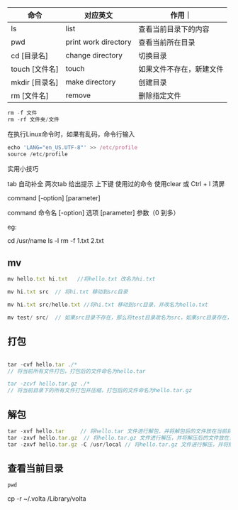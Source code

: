 

|  命令   | 对应英文  | 作用｜
|  ----  | ----  | ----  |
| ls  | list | 查看当前目录下的内容 |
| pwd  | print work directory | 查看当前所在目录 |
| cd [目录名]  | change directory | 切换目录 |
| touch [文件名]  | touch | 如果文件不存在，新建文件 |
| mkdir [目录名]  | make directory | 创建目录 |
| rm [文件名]  | remove | 删除指定文件 |


```js
rm -f 文件
rm -rf 文件夹/文件
```

在执行Linux命令时，如果有乱码，命令行输入


```js
echo 'LANG="en_US.UTF-8"' >> /etc/profile
source /etc/profile
```



实用小技巧

tab 自动补全
两次tab 给出提示
上下键 使用过的命令
使用clear 或 Ctrl + l 清屏



command [-option] [parameter]

command 命令名
[-option] 选项 
[parameter]  参数（0 到多）

eg:

cd /usr/name
ls -l
rm -f 1.txt 2.txt








## mv

```js
mv hello.txt hi.txt   //将hello.txt 改名为hi.txt

mv hi.txt src  // 将hi.txt 移动到src目录

mv hi.txt src/hello.txt //将hi.txt 移动到src目录，并改名为hello.txt

mv test/ src/  // 如果src目录不存在，那么将test目录改名为src，如果src目录存在，则是将test目录移动到src目录下

```


## 打包

```js

tar -cvf hello.tar ./*    
// 将当前所有文件打包，打包后的文件命名为hello.tar

tar -zcvf hello.tar.gz ./*  
// 将当前目录下的所有文件打包并压缩，打包后的文件命名为hello.tar.gz


```

## 解包

```js
tar -xvf hello.tar     // 将hello.tar 文件进行解包，并将解包后的文件放在当前目录
tar -zxvf hello.tar.gz  // 将hello.tar.gz 文件进行解压，并将解压后的文件放在当前目录
tar -zxvf hello.tar.gz -C /usr/local // 将hello.tar.gz 文件进行解压，并将解压后的文件放在/usr/local目录
```


## 查看当前目录

```js
pwd
```

cp -r ~/.volta /Library/volta
